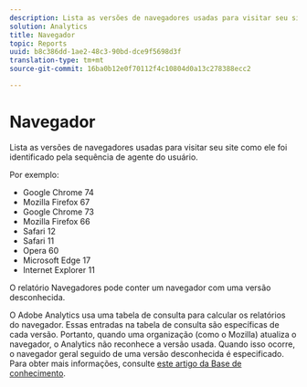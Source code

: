 ```yaml
---
description: Lista as versões de navegadores usadas para visitar seu site como ele foi identificado pela sequência de agente do usuário.
solution: Analytics
title: Navegador
topic: Reports
uuid: b8c386dd-1ae2-48c3-90bd-dce9f5698d3f
translation-type: tm+mt
source-git-commit: 16ba0b12e0f70112f4c10804d0a13c278388ecc2

---
```



# Navegador

Lista as versões de navegadores usadas para visitar seu site como ele foi identificado pela sequência de agente do usuário.

Por exemplo:

* Google Chrome 74
* Mozilla Firefox 67
* Google Chrome 73
* Mozilla Firefox 66
* Safari 12
* Safari 11
* Opera 60
* Microsoft Edge 17
* Internet Explorer 11

O relatório Navegadores pode conter um navegador com uma versão desconhecida.

O Adobe Analytics usa uma tabela de consulta para calcular os relatórios do navegador. Essas entradas na tabela de consulta são específicas de cada versão. Portanto, quando uma organização (como o Mozilla) atualiza o navegador, o Analytics não reconhece a versão usada. Quando isso ocorre, o navegador geral seguido de uma versão desconhecida é especificado. Para obter mais informações, consulte [este artigo da Base de conhecimento](https://helpx.adobe.com/analytics/kb/browser-unknown-version.html).

